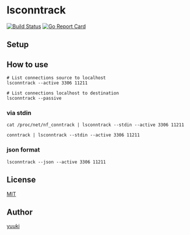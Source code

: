 # lsconntrack

[![Build Status](https://travis-ci.org/yuuki/lsconntrack.png?branch=master)][travis]
[![Go Report Card](https://goreportcard.com/badge/github.com/yuuki/lsconntrack)][goreportcard]

[license]: https://github.com/yuuki/lsconntrack/blob/master/LICENSE
[travis]: https://travis-ci.org/yuuki/lsconntrack
[goreportcard]: (https://goreportcard.com/report/github.com/yuuki/lsconntrack)


## Setup

## How to use

```shell
# List connections source to localhost
lsconntrack --active 3306 11211
```

```shell
# List connections localhost to destination
lsconntrack --passive
```

### via stdin

```shell
cat /proc/net/nf_conntrack | lsconntrack --stdin --active 3306 11211
```

```shell
conntrack | lsconntrack --stdin --active 3306 11211
```

### json format

```shell
lsconntrack --json --active 3306 11211
```

## License

[MIT][license]

## Author

[yuuki](https://github.com/y_uuki)
